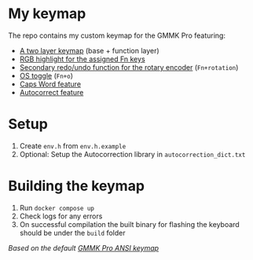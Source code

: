 # My keymap

The repo contains my custom keymap for the GMMK Pro featuring:

- [A two layer keymap](https://github.com/benjamingehl/keymaps/blob/a18a213d4130de9660ab313de588f077688a10cb/benjamingehl/keymap.c#L30-L56) (base + function layer)
- [RGB highlight for the assigned Fn keys](https://github.com/benjamingehl/keymaps/blob/a18a213d4130de9660ab313de588f077688a10cb/benjamingehl/keymap.c#L148-L171)
- [Secondary redo/undo function for the rotary encoder](https://github.com/benjamingehl/keymaps/blob/a18a213d4130de9660ab313de588f077688a10cb/benjamingehl/keymap.c#L61-L106) (`Fn+rotation`)
- [OS toggle](https://github.com/benjamingehl/keymaps/blob/a18a213d4130de9660ab313de588f077688a10cb/benjamingehl/keymap.c#L110-L114) (`Fn+o`)
- [Caps Word feature](https://docs.qmk.fm/#/feature_caps_word)
- [Autocorrect feature](https://docs.qmk.fm/#/feature_autocorrect)

# Setup
1) Create `env.h` from `env.h.example`
2) Optional: Setup the Autocorrection library in `autocorrection_dict.txt`

# Building the keymap

1) Run `docker compose up`
2) Check logs for any errors
3) On successful compilation the built binary for flashing the keyboard should be under the `build` folder


*Based on the default [GMMK Pro ANSI keymap](https://github.com/qmk/qmk_firmware/blob/master/keyboards/gmmk/pro/ansi/keymaps/default/keymap.c)*